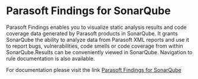 # Parasoft Findings for SonarQube

Parasoft Findings enables you to visualize static analysis results and code coverage data generated by Parasoft products in SonarQube. It grants SonarQube the ability to analyze data from Parasoft XML reports and use it to report bugs, vulnerabilities, code smells or code coverage from within SonarQube.Results can be conveniently viewed in SonarQube. Navigation to rule documentation is also available.

For documentation please visit the link [Parasoft Findings for SonarQube](https://docs.parasoft.com/display/FINDS/Parasoft+Findings+for+SonarQube) 